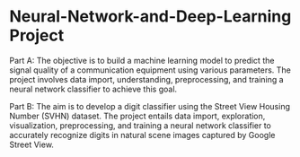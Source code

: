 # Neural-Network-and-Deep-Learning Project

Part A: The objective is to build a machine learning model to predict the signal quality of a communication equipment using various parameters. The project involves data import, understanding, preprocessing, and training a neural network classifier to achieve this goal.

Part B: The aim is to develop a digit classifier using the Street View Housing Number (SVHN) dataset. The project entails data import, exploration, visualization, preprocessing, and training a neural network classifier to accurately recognize digits in natural scene images captured by Google Street View.

